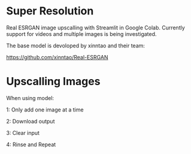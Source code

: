 # Super Resolution
Real ESRGAN image upscalling with Streamlit in Google Colab.
Currently support for videos and multiple images is being investigated.

The base model is devoloped by xinntao and their team:

https://github.com/xinntao/Real-ESRGAN

# Upscalling Images
When using model:

1: Only add one image at a time

2: Download output 

3: Clear input 

4: Rinse and Repeat
